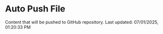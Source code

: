 # Auto Push File

Content that will be pushed to GitHub repository.
Last updated: 07/01/2025, 01:20:33 PM